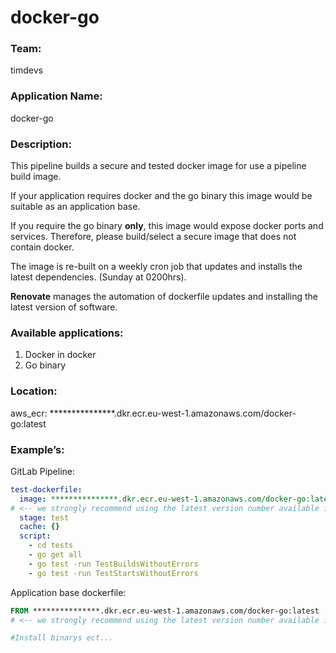# docker-go

### Team:
timdevs

### Application Name:
docker-go

### Description:
This pipeline builds a secure and tested docker image for use a pipeline build image.

If your application requires docker and the go binary this image would be suitable as an application base.

If you require the go binary **only**, this image would expose docker ports and services. Therefore, please build/select a secure image that does not contain docker. 

The image is re-built on a weekly cron job that updates and installs the latest dependencies. (Sunday at 0200hrs).

**Renovate** manages the automation of dockerfile updates and installing the latest version of software.

### Available applications:
1. Docker in docker
2. Go binary

### Location:
aws_ecr: ***************.dkr.ecr.eu-west-1.amazonaws.com/docker-go:latest

### Example’s:

GitLab Pipeline:
``` yaml
test-dockerfile:
  image: ***************.dkr.ecr.eu-west-1.amazonaws.com/docker-go:latest
# <-- we strongly recommend using the latest version number available in the ecr. for example 1.0.0
  stage: test
  cache: {}
  script:
    - cd tests
    - go get all
    - go test -run TestBuildsWithoutErrors
    - go test -run TestStartsWithoutErrors
```

Application base dockerfile:
``` dockerfile
FROM ***************.dkr.ecr.eu-west-1.amazonaws.com/docker-go:latest
# <-- we strongly recommend using the latest version number available in the ecr. for example 1.0.0

#Install binarys ect...
```


